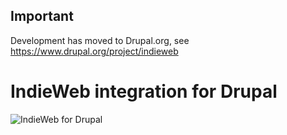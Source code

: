## Important

Development has moved to Drupal.org, see https://www.drupal.org/project/indieweb

# IndieWeb integration for Drupal

<img alt="IndieWeb for Drupal" src="https://www.drupal.org/files/styles/grid-3-2x/public/project-images/indieweb-drupal-logo.png?itok=YPcU0OBf" />


